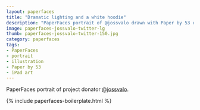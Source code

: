 ```yaml
---
layout: paperfaces
title: "Dramatic lighting and a white hoodie"
description: "PaperFaces portrait of @jossvalo drawn with Paper by 53 on an iPad."
image: paperfaces-jossvalo-twitter-lg
thumb: paperfaces-jossvalo-twitter-150.jpg
category: paperfaces
tags: 
- PaperFaces
- portrait
- illustration
- Paper by 53
- iPad art
---
```


PaperFaces portrait of project donator [@jossvalo](http://twitter.com/jossvalo).

{% include paperfaces-boilerplate.html %}